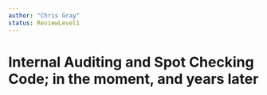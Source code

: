 ```yaml
---
author: "Chris Gray"
status: ReviewLevel1
---
```


# Internal Auditing and Spot Checking Code;  in the moment, and years later
